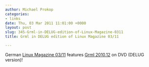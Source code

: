 ```yaml
---
author: Michael Prokop
categories:
- links
date: Thu, 03 Mar 2011 11:01:00 +0000
layout: post
slug: 345-Grml-in-DELUG-edition-of-Linux-Magazine-0311
title: Grml in DELUG edition of Linux Magazine 03/11

---
```

German [Linux Magazine 03/11](http://www.linux-magazin.de/Heft-Abo/Ausgaben/2011/03) features [Grml 2010\.12](https://grml.org/) on DVD (DELUG version)!
